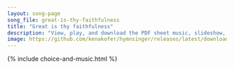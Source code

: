 ```yaml
---
layout: song-page
song_file: great-is-thy-faithfulness
title: "Great is thy faithfulness"
description: "View, play, and download the PDF sheet music, slideshow, and audio. Lyrics: Great is thy faithfulness, O God my Maker. There is no shadow of turning with thee. Thou changest not, thy compassions, they fail not. As thou hast be... english theist 4part"
image: https://github.com/kenakofer/hymnsinger/releases/latest/download/great-is-thy-faithfulness-trad.png
---
```


{% include choice-and-music.html %}